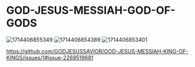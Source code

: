 # GOD-JESUS-MESSIAH-GOD-OF-GODS

![1714406855349](https://github.com/GODJESUSSAVIOR/GOD-JESUS-MESSIAH-KING-OF-KINGS/assets/126721349/dc5cd789-c7f6-4851-97b8-915aeccbb359)
![1714406854389](https://github.com/GODJESUSSAVIOR/GOD-JESUS-MESSIAH-KING-OF-KINGS/assets/126721349/c2a289dd-0d11-4928-8cf7-e36cc94e9911)
![1714406853401](https://github.com/GODJESUSSAVIOR/GOD-JESUS-MESSIAH-KING-OF-KINGS/assets/126721349/88cb0a0d-8a59-42cd-8324-d930f8897cc3)

https://github.com/GODJESUSSAVIOR/GOD-JESUS-MESSIAH-KING-OF-KINGS/issues/1#issue-2269519681

